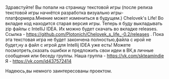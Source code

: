 Здравстуйте! Вы попали на страницу текстовой игры (после релиза текстовой игры начнётся разработка визуально игры-платформера.Мнение может измениться в будущем.) Chelovek's Life!
Во вкладке код находится старая версия игры. Теперь я буду выкладывать zip файлы с IntelliJ IDEA. Их можно будет скачать во вкладке releases. Ссылка - https://github.com/Plotonich/Chelovek_s_life_-0.2/releases .
Пока эта текстовая игра не будет закончена полностью,файла с ирой не будет,ну а файл с игрой для Intellij IDEA уже есть!
Можете посмотреть,сказать ошибки и предложить свои идеи в ВК,в личные сообщения или беседу группы. Наша группа - https://vk.com/skteamindie Я - https://vk.com/id437572414 

Надеюсь,вы немного заинтересованы проектом.
